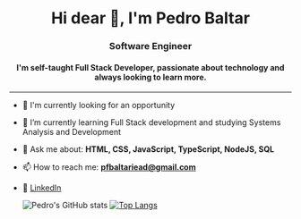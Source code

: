 <h1 align="center">Hi dear 👋, I'm Pedro Baltar</h1>
<h3 align="center">Software Engineer</h3>

<h4 align="center">
  I'm self-taught Full Stack Developer, passionate about technology and always looking to learn more.
</h4

<br>
<hr>


- 🔭 I'm currently looking for an opportunity
- 🌱 I’m currently learning Full Stack development and studying Systems Analysis and Development
- 💬 Ask me about: **HTML, CSS, JavaScript, TypeScript, NodeJS, SQL**
- 📫 How to reach me: **pfbaltariead@gmail.com**
- 💼 [LinkedIn](https://www.linkedin.com/in/pedro-felipe-baltar-2a26a31ab/)




  ![Pedro's GitHub stats](https://github-readme-stats.vercel.app/api?username=pedrofbaltar&show_icons=true&theme=dark) [![Top Langs](https://github-readme-stats.vercel.app/api/top-langs/?username=pedrofbaltar&layout=compact)](https://github.com/pedrofbaltar)

